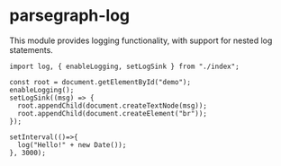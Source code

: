 # parsegraph-log

This module provides logging functionality, with support for nested log statements.

    import log, { enableLogging, setLogSink } from "./index";

    const root = document.getElementById("demo");
    enableLogging();
    setLogSink((msg) => {
      root.appendChild(document.createTextNode(msg));
      root.appendChild(document.createElement("br"));
    });

    setInterval(()=>{
      log("Hello!" + new Date());
    }, 3000);
